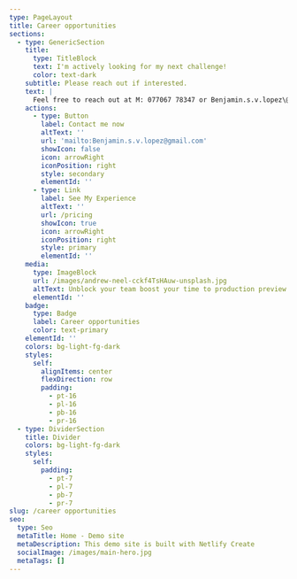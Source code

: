 ```yaml
---
type: PageLayout
title: Career opportunities
sections:
  - type: GenericSection
    title:
      type: TitleBlock
      text: I'm actively looking for my next challenge!
      color: text-dark
    subtitle: Please reach out if interested.
    text: |
      Feel free to reach out at M: 077067 78347 or Benjamin.s.v.lopez\@gmail.com
    actions:
      - type: Button
        label: Contact me now
        altText: ''
        url: 'mailto:Benjamin.s.v.lopez@gmail.com'
        showIcon: false
        icon: arrowRight
        iconPosition: right
        style: secondary
        elementId: ''
      - type: Link
        label: See My Experience
        altText: ''
        url: /pricing
        showIcon: true
        icon: arrowRight
        iconPosition: right
        style: primary
        elementId: ''
    media:
      type: ImageBlock
      url: /images/andrew-neel-cckf4TsHAuw-unsplash.jpg
      altText: Unblock your team boost your time to production preview
      elementId: ''
    badge:
      type: Badge
      label: Career opportunities
      color: text-primary
    elementId: ''
    colors: bg-light-fg-dark
    styles:
      self:
        alignItems: center
        flexDirection: row
        padding:
          - pt-16
          - pl-16
          - pb-16
          - pr-16
  - type: DividerSection
    title: Divider
    colors: bg-light-fg-dark
    styles:
      self:
        padding:
          - pt-7
          - pl-7
          - pb-7
          - pr-7
slug: /career opportunities
seo:
  type: Seo
  metaTitle: Home - Demo site
  metaDescription: This demo site is built with Netlify Create
  socialImage: /images/main-hero.jpg
  metaTags: []
---
```

